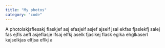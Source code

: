 ```yaml
---
title: "My photos"
category: "code"
---
```


A photolakjsflesakj flaskjef asj efasjelf asjef ajself jsal ekfas fjaslekfj salej fas ejfls aefl asjeflasje lfsaj elfkj aselk fjaslkej flask eglka ehglkaserl kajselkjas elfjsa eflkj a
